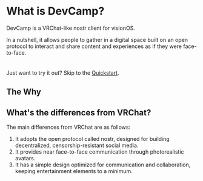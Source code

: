 # What is DevCamp?

<!-- DevCamp is a  community-driven experimental visionOS application created to serve as VisionDevCamp’s digital gathering space. Despite not being an official app, it’s born from a global developer community and aims to nurture an open, decentralized ecosystem. With photorealistic avatars and an immersive shared space, DevCamp brings the feeling of face-to-face communication anywhere in the world, no matter where you are. -->

DevCamp is a VRChat-like nostr client for visionOS.

In a nutshell, it allows people to gather in a digital space built on an open protocol to interact and share content and experiences as if they were face-to-face.

<div class="tip custom-block" style="padding-top: 8px">

Just want to try it out? Skip to the [Quickstart](./getting-started).

</div>

## The Why




## What's the differences from VRChat?

The main differences from VRChat are as follows:
1. It adopts the open protocol called nostr, designed for building decentralized, censorship-resistant social media.
2. It provides near face-to-face communication through photorealistic avatars.
3. It has a simple design optimized for communication and collaboration, keeping entertainment elements to a minimum.